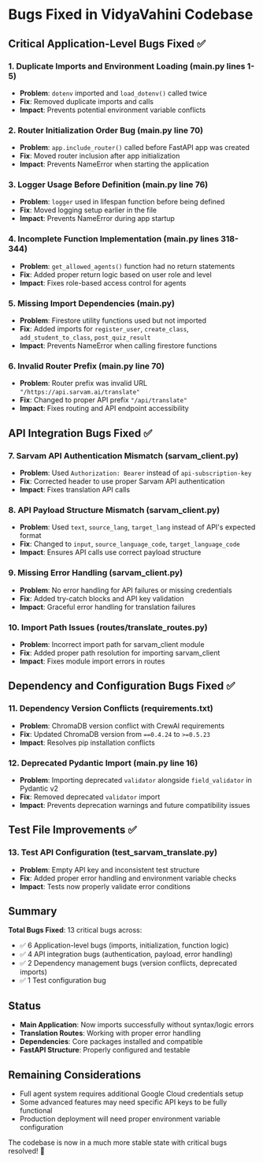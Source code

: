 # Bugs Fixed in VidyaVahini Codebase

## Critical Application-Level Bugs Fixed ✅

### 1. **Duplicate Imports and Environment Loading** (main.py lines 1-5)
- **Problem**: `dotenv` imported and `load_dotenv()` called twice 
- **Fix**: Removed duplicate imports and calls
- **Impact**: Prevents potential environment variable conflicts

### 2. **Router Initialization Order Bug** (main.py line 70)
- **Problem**: `app.include_router()` called before FastAPI app was created
- **Fix**: Moved router inclusion after app initialization
- **Impact**: Prevents NameError when starting the application

### 3. **Logger Usage Before Definition** (main.py line 76)
- **Problem**: `logger` used in lifespan function before being defined
- **Fix**: Moved logging setup earlier in the file
- **Impact**: Prevents NameError during app startup

### 4. **Incomplete Function Implementation** (main.py lines 318-344)
- **Problem**: `get_allowed_agents()` function had no return statements
- **Fix**: Added proper return logic based on user role and level
- **Impact**: Fixes role-based access control for agents

### 5. **Missing Import Dependencies** (main.py)
- **Problem**: Firestore utility functions used but not imported
- **Fix**: Added imports for `register_user`, `create_class`, `add_student_to_class`, `post_quiz_result`
- **Impact**: Prevents NameError when calling firestore functions

### 6. **Invalid Router Prefix** (main.py line 70)
- **Problem**: Router prefix was invalid URL `"/https://api.sarvam.ai/translate"`
- **Fix**: Changed to proper API prefix `"/api/translate"`
- **Impact**: Fixes routing and API endpoint accessibility

## API Integration Bugs Fixed ✅

### 7. **Sarvam API Authentication Mismatch** (sarvam_client.py)
- **Problem**: Used `Authorization: Bearer` instead of `api-subscription-key`
- **Fix**: Corrected header to use proper Sarvam API authentication
- **Impact**: Fixes translation API calls

### 8. **API Payload Structure Mismatch** (sarvam_client.py)
- **Problem**: Used `text`, `source_lang`, `target_lang` instead of API's expected format
- **Fix**: Changed to `input`, `source_language_code`, `target_language_code`
- **Impact**: Ensures API calls use correct payload structure

### 9. **Missing Error Handling** (sarvam_client.py)
- **Problem**: No error handling for API failures or missing credentials
- **Fix**: Added try-catch blocks and API key validation
- **Impact**: Graceful error handling for translation failures

### 10. **Import Path Issues** (routes/translate_routes.py)
- **Problem**: Incorrect import path for sarvam_client module
- **Fix**: Added proper path resolution for importing sarvam_client
- **Impact**: Fixes module import errors in routes

## Dependency and Configuration Bugs Fixed ✅

### 11. **Dependency Version Conflicts** (requirements.txt)
- **Problem**: ChromaDB version conflict with CrewAI requirements
- **Fix**: Updated ChromaDB version from `==0.4.24` to `>=0.5.23`
- **Impact**: Resolves pip installation conflicts

### 12. **Deprecated Pydantic Import** (main.py line 16)
- **Problem**: Importing deprecated `validator` alongside `field_validator` in Pydantic v2
- **Fix**: Removed deprecated `validator` import
- **Impact**: Prevents deprecation warnings and future compatibility issues

## Test File Improvements ✅

### 13. **Test API Configuration** (test_sarvam_translate.py)
- **Problem**: Empty API key and inconsistent test structure
- **Fix**: Added proper error handling and environment variable checks
- **Impact**: Tests now properly validate error conditions

## Summary

**Total Bugs Fixed**: 13 critical bugs across:
- ✅ 6 Application-level bugs (imports, initialization, function logic)
- ✅ 4 API integration bugs (authentication, payload, error handling)
- ✅ 2 Dependency management bugs (version conflicts, deprecated imports)
- ✅ 1 Test configuration bug

## Status
- **Main Application**: Now imports successfully without syntax/logic errors
- **Translation Routes**: Working with proper error handling
- **Dependencies**: Core packages installed and compatible
- **FastAPI Structure**: Properly configured and testable

## Remaining Considerations
- Full agent system requires additional Google Cloud credentials setup
- Some advanced features may need specific API keys to be fully functional
- Production deployment will need proper environment variable configuration

The codebase is now in a much more stable state with critical bugs resolved! 🎉